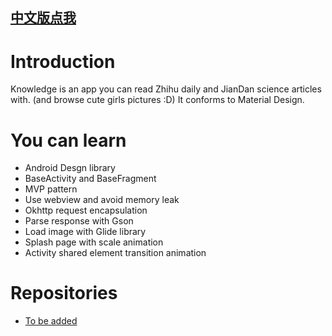 [中文版点我](README_cn.md)
--

Introduction
===
Knowledge is an app you can read Zhihu daily and JianDan science articles with. (and browse cute girls pictures :D)
It conforms to Material Design.

You can learn
==
- Android Desgn library
- BaseActivity and BaseFragment
- MVP pattern
- Use webview and avoid memory leak
- Okhttp request encapsulation
- Parse response with Gson
- Load image with Glide library
- Splash page with scale animation
- Activity shared element transition animation

Repositories
==
- [To be added](http://www.google.com)

